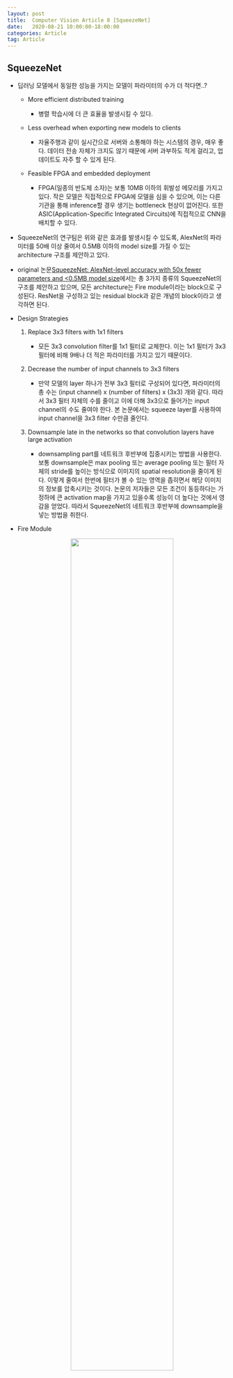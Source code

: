 ```yaml
---
layout: post
title:  Computer Vision Article 8 [SqueezeNet]
date:   2020-08-21 10:00:00-18:00:00
categories: Article
tag: Article
---
```


## SqueezeNet
- 딥러닝 모델에서 동일한 성능을 가지는 모델이 파라미터의 수가 더 적다면..?
    + More efficient distributed training
        - 병렬 학습시에 더 큰 효율을 발생시킬 수 있다.
    
    + Less overhead when exporting new models to clients
        - 자율주행과 같이 실시간으로 서버와 소통해야 하는 시스템의 경우, 매우 좋다. 데이터 전송 자체가 크지도 않기 때문에 서버 과부하도 적게 걸리고, 업데이트도 자주 할 수 있게 된다.

    + Feasible FPGA and embedded deployment
        - FPGA(일종의 반도체 소자)는 보통 10MB 이하의 휘발성 메모리를 가지고 있다. 작은 모델은 직접적으로 FPGA에 모델을 심을 수 있으며, 이는 다른 기관을 통해 inference할 경우 생기는 bottleneck 현상이 없어진다. 또한 ASIC(Application-Specific Integrated Circuits)에 직접적으로 CNN을 배치할 수 있다.

- SqueezeNet의 연구팀은 위와 같은 효과를 발생시킬 수 있도록, AlexNet의 파라미터를 50배 이상 줄여서 0.5MB 이하의 model size를 가질 수 있는 architecture 구조를 제안하고 있다.

- original 논문[SqueezeNet: AlexNet-level accuracy with 50x fewer parameters and <0.5MB model size](https://openreview.net/pdf?id=S1xh5sYgx)에서는 총 3가지 종류의 SqueezeNet의 구조를 제안하고 있으며, 모든 architecture는 Fire module이라는 block으로 구성된다. ResNet을 구성하고 있는 residual block과 같은 개념의 block이라고 생각하면 된다.

- Design Strategies
    1) Replace 3x3 filters with 1x1 filters  
        + 모든 3x3 convolution filter를 1x1 필터로 교체한다. 이는 1x1 필터가 3x3 필터에 비해 9배나 더 적은 파라미터를 가지고 있기 때문이다.

    2) Decrease the number of input channels to 3x3 filters  
        + 만약 모델의 layer 하나가 전부 3x3 필터로 구성되어 있다면, 파라미터의 총 수는 (input channel) x (number of filters) x (3x3) 개와 같다. 따라서 3x3 필터 자체의 수를 줄이고 이에 더해 3x3으로 들어가는 input channel의 수도 줄여야 한다. 본 논문에서는 squeeze layer를 사용하여 input channel을 3x3 filter 수만큼 줄인다.
    
    3) Downsample late in the networks so that convolution layers have large activation  
        + downsampling part를 네트워크 후반부에 집중시키는 방법을 사용한다. 보통 downsample은 max pooling 또는 average pooling 또는 필터 자체의 stride를 높이는 방식으로 이미지의 spatial resolution을 줄이게 된다. 이렇게 줄여서 한번에 필터가 볼 수 있는 영역을 좁히면서 해당 이미지의 정보를 압축시키는 것이다. 논문의 저자들은 모든 조건이 동등하다는 가정하에 큰 activation map을 가지고 있을수록 성능이 더 높다는 것에서 영감을 얻었다. 따라서 SqueezeNet의 네트워크 후반부에 downsample을 넣는 방법을 취한다.

- Fire Module
    <center><img src="/assets/images/reference_image/MH.Ji/Deep Learning Image Classification/128.png" width="70%"></center><br>

    + Fire module은 총 두 가지의 layer로 이루어져있다. 첫 번째 layer는 1x1 convolution filter로 이루어져있고, "Sqeeze Layer"라고 한다. 두 번째 layer는 1x1과 3x3 convolution filter로 이루어져있고, "Expand Layer"라고 한다. 첫 번째 layer인 1x1 convolution에서는 filter의 개수를 줄이고(squeeze), 두 번째 layer인 1x1 convolution과 3x3 convolution을 통해 filter의 개수를 늘려주는(expand) 연산을 수행한다. Activation function은 ReLU를 사용하며, 3개의 convolution layer의 filter의 개수는 hyper parameter이다.

    + 총 3개의 hyper parameter는 s1x1, e1x1, e3x3가 있다. 먼저, s1x1는 squeeze layer에서 1x1 filter의 총 개수이다. e1x1은 expand layer에서의 1x1 filter의 총 개수이며, e3x3는 expand layer에서의 3x3 filter의 총 개수이다. Fire module을 만들 때는 s1x1의 값을 e1x1 + e3x3보다 더 작게 설정해준다. 이는 design stratigies의 두 번째 전략처럼 3x3 필터로 들어가는 input channel의 수를 제한할 수 있게 한다. 즉, 다음 그림과 같이 input으로 128개의 채널이 들어오면, 1x1 convolution 연산을 통해 16개의 채널로 줄였다가, 다시 1x1 convolution 연산을 통해 64개, 3x3 convolution 연산을 통해 64개를 만들고, 이것을 통해 다시 128개의 채널 output을 만든다.

    <center><img src="/assets/images/reference_image/MH.Ji/Deep Learning Image Classification/132.png" width="70%"></center><br>

    + 이러한 방식으로 weight size는 획기적으로 줄이면서, accuracy는 AlexNet과 동급 혹은 그 이상인 모델을 설계할 수 있었다.

- 구조
    + SqueezeNet의 이론의 흐름
    <center><img src="/assets/images/reference_image/MH.Ji/Deep Learning Image Classification/131.png" width="70%"></center><br>

    + SqeezeNet의 전체적인 구조는 다음 그림과 같다. 모든 SqeezeNet은 전부 1개의 convolution filter를 거치고 나서 max pooling이 이어진다. 그 이후에 8개의 fire module로 이루어져 있고, 마지막에 convolution filter를 거치고 GAP(Global Average Pooling)으로 마무리가 된다. Pooling layer를 conv1, fire4, fire8, conv10 이후에 배치하며 design stratigies의 세 번째 전략을 취했다고 볼 수 있다. 

    <center><img src="/assets/images/reference_image/MH.Ji/Deep Learning Image Classification/129.png" width="70%"></center><br>
    <center><img src="/assets/images/reference_image/MH.Ji/Deep Learning Image Classification/130.png" width="70%"></center><br>

    + NIN, GoogLeNet 등에서 사용했던 것처럼 FC layer 대신 GAP를 이용하고, 실험에서는 추가적으로 pruning 기법과 compression 기법 등을 같이 적용하여 최종적으로 AlexNet 대비 ImageNet Accuracy는 비슷하거나 약간 더 높은 수치를 얻었다. 또한, Model size는 50배에서 510배까지 줄일 수 있음을 보였다. 또한, pruning, compression 등의 모델 경량화 기법들을 많이 사용하며, architecture 관점에서도 연산량을 줄이기 위한 시도를 보여주었다.

- 실험
    
    <center><img src="/assets/images/reference_image/MH.Ji/Deep Learning Image Classification/133.png" width="70%"></center><br>
    
    + AlexNet과 비교를 통해 단순 SqueezeNet만을 사용해도 50배 가까이 모델 사이즈가 줄어들었으며, 기존 AlexNet의 top-1, top-5 accuracy에 근접하거나 뛰어넘는 모습을 보여주고 있다. 또한, uncompressed된 32bit의 데이터 타입을 사용한 SqueezeNet과 deep compression을 적용한 8bit, 6bit 짜리 데이터 타입을 사용한 결과, 510배까지 줄어들었으며 성능도 큰 차이가 나지 않았다. 즉, SqueezeNet 또한 모델 압축에 굉장히 유연하다는 뜻이다.

- 중요한 점
    + 모델의 정확도를 올리는 것에 초점을 두지 않고 CNN의 구조가 모델의 크기와 정확도에 어떤 영향을 끼치는지 알아보기 위해, microarchitecture exploration(모델 세부 구조 탐색)과 macroarchitecture exploration(모델 전체 구조 탐색)에 대해 알아보자.

    + CNN Microarchitecture Metaparameters
        - Fire module은 hyper parameter가 3개로 구성되며, SqueezeNet은 총 8개의 Fire module로 구성되어 있기에 총 24개의 hyper parameter를 가지고 있다. 본 논문에서는 24개의 파라미터를 전부 통제하는 파라미터를 metaparameter라고 지명하였다.

        - SqueezeNet의 전체적인 파라미터 수식은 다음과 같이 설정하고, 값을 바꾸면서 성능을 확인한다. 다음 그림에서 SR(Squeeze Ratio)는 squeeze layer에서 expand layer로 들어가는 input channel의 수를 줄여주는 역할을 한다.
        <center><img src="/assets/images/reference_image/MH.Ji/Deep Learning Image Classification/134.png" width="70%"></center><br>
        <center><img src="/assets/images/reference_image/MH.Ji/Deep Learning Image Classification/135.png" width="70%"></center><br>

    + CNN Macroarchitecture Design Space Exploration
        - 모델의 세부 부분들에 대한 최적화가 끝나고, 전체 구조 탐색에 대해 다음과 같이 총 3가지 모델에 대한 실험을 진행한다.
        <center><img src="/assets/images/reference_image/MH.Ji/Deep Learning Image Classification/136.png" width="70%"></center><br>

            1) Vanilla SqueezeNet  
            2) SqueezeNet with simple bypass connections between some Fire modules  
            3) SqueezeNet with complex bypass connections between the remainig Fire modules  

        - bypass connection은 ResNet에서 쓰이는 skip connection과 같은 개념이다. 그림의 가운데를 보면, fire module을 1개 이상 건너뛰지 않고, bypass connection이 연결되어 있다. 이는 fire module의 input과 output 모두 같은 수의 채널을 가지고 있어야되기 때문이다. 이러한 한계점으로 논문의 저자들은 complex bypass connection이라는 개념을 추가한다. 단순히 1x1짜리 convolution을 거치면서 채널의 수를 맞춰주는 것이다. 이렇게하면 각 fire module의 output 채널의 수가 달라도 숫자를 맞춰서 element-wise addition(요소별 연산 덧셈, 두 벡터와 행렬에서 같은 위치에 있는 원소끼리 덧셈)을 해줄 수 있다.

    + Fire module의 구조에서 squeeze layer가 expand layer보다 필터 수가 더 적은데, 이는 중요한 정보가 bottleneck에서 사라질 수 있는 문제가 있다. 하지만 bypass connection을 추가하면 중요한 정보도 손실없이 쉽게 흘러갈 수 있다.

    + 3가지 종류의 SqueezeNet의 정확도의 성능은 Simple Bypass SqueezeNet > Complex Bypass SqueezeNet > SqueezeNet 순으로 정확도가 높았다. 
    <center><img src="/assets/images/reference_image/MH.Ji/Deep Learning Image Classification/137.png" width="70%"></center><br>

- 참고자료

> [Deep Learning Image Classification Guidebook [3] SqueezeNet, Xception, MobileNet, ResNext, PolyNet, PyramidNet, Residual Attention Network, DenseNet, Dual Path Network (DPN)](https://hoya012.github.io/blog/deeplearning-classification-guidebook-3/)

> [SQEEZENET(모델 압축)](https://jayhey.github.io/deep%20learning/2018/05/26/SqueezeNet/)

> [[Keras] SqueezeNet Model (CNN) 이란? - 1 (이론편)](https://underflow101.tistory.com/27?category=826164)